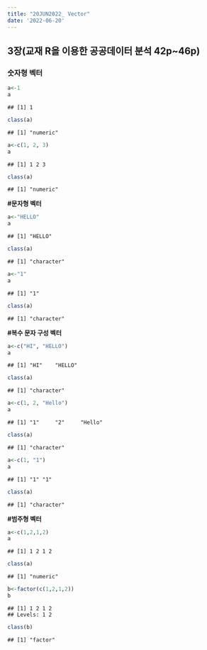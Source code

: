 ```yaml
---
title: "20JUN2022_ Vector"
date: '2022-06-20'
---
```









## 3장(교재 R을 이용한 공공데이터 분석 42p~46p)

### 숫자형 벡터

```r
a<-1
a
```

```
## [1] 1
```

```r
class(a)
```

```
## [1] "numeric"
```


```r
a<-c(1, 2, 3)
a
```

```
## [1] 1 2 3
```

```r
class(a)
```

```
## [1] "numeric"
```

**#문자형 벡터**

```r
a<-"HELLO"
a
```

```
## [1] "HELLO"
```

```r
class(a)
```

```
## [1] "character"
```


```r
a<-"1"
a
```

```
## [1] "1"
```

```r
class(a)
```

```
## [1] "character"
```

**#복수 문자 구성 벡터**

```r
a<-c("HI", "HELLO")
a
```

```
## [1] "HI"    "HELLO"
```

```r
class(a)
```

```
## [1] "character"
```


```r
a<-c(1, 2, "Hello")
a
```

```
## [1] "1"     "2"     "Hello"
```

```r
class(a)
```

```
## [1] "character"
```


```r
a<-c(1, "1")
a
```

```
## [1] "1" "1"
```

```r
class(a)
```

```
## [1] "character"
```

**#범주형 벡터**

```r
a<-c(1,2,1,2)
a
```

```
## [1] 1 2 1 2
```

```r
class(a)
```

```
## [1] "numeric"
```


```r
b<-factor(c(1,2,1,2))
b
```

```
## [1] 1 2 1 2
## Levels: 1 2
```

```r
class(b)
```

```
## [1] "factor"
```

